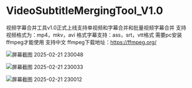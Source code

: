 # VideoSubtitleMergingTool_V1.0
视频字幕合并工具v1.0正式上线支持单视频和字幕合并和批量视频字幕合并
支持视频格式为：mp4，mkv，avi
格式字幕支持：ass，srt，vtt格式
需要pc安装ffmpeg才能使用
支持中文
ffmpeg下载地址：https://ffmpeg.org/






![屏幕截图 2025-02-21 230048](https://github.com/user-attachments/assets/e1277b27-661f-4255-bca7-addfd3895ec1)

![屏幕截图 2025-02-21 230033](https://github.com/user-attachments/assets/7c384c51-d8bc-4cfb-8e1b-a48a59c2c265)

![屏幕截图 2025-02-21 230012](https://github.com/user-attachments/assets/3f45170e-89f6-4322-9f3d-7d5416959fc6)
